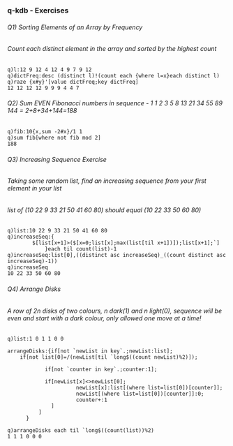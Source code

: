 ### q-kdb - Exercises
###### Q1) Sorting Elements of an Array by Frequency
###### Count each distinct element in the array and sorted by the highest count
	q)l:12 9 12 4 12 4 9 7 9 12
	q)dictFreq:desc (distinct l)!(count each {where l=x}each distinct l)
	q)raze {x#y}'[value dictFreq;key dictFreq]
	12 12 12 12 9 9 9 4 4 7

###### Q2) Sum EVEN Fibonacci numbers in sequence - 1 1 2 3 5 8 13 21 34 55 89 144 = 2+8+34+144=188
	q)fib:10{x,sum -2#x}/1 1
	q)sum fib[where not fib mod 2]
	188
	
###### Q3) Increasing Sequence Exercise
###### Taking some random list, find an increasing sequence from your first element in your list
###### list of (10 22 9 33 21 50 41 60 80) should equal (10 22 33 50 60 80)
	q)list:10 22 9 33 21 50 41 60 80 
	q)increaseSeq:{
			$[list[x+1]>($[x=0;list[x];max(list[til x+1])]);list[x+1];`]
				}each til count(list)-1 
	q)increaseSeq:list[0],((distinct asc increaseSeq)_((count distinct asc increaseSeq)-1)) 
	q)increaseSeq 
	10 22 33 50 60 80

###### Q4) Arrange Disks 
###### A row of 2n disks of two colours, n dark(1) and n light(0), sequence will be even and start with a dark colour, only allowed one move at a time!
	q)list:1 0 1 1 0 0

	arrangeDisks:{if[not `newList in key`.;newList:list];
		if[not list[0]=/(newList[til `long$((count newList)%2)]);
		
			    if[not `counter in key`.;counter:1];

			    if[newList[x]<>newList[0];
				          newList[x]:list[(where list=list[0])[counter]];
				          newList[(where list=list[0])[counter]]:0;
				          counter+:1
			      ]
		      ]
	      }

	q)arrangeDisks each til `long$((count(list))%2)
	1 1 1 0 0 0

